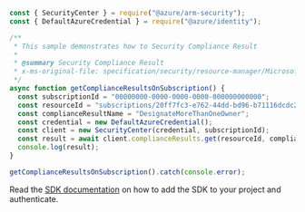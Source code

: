 ```javascript
const { SecurityCenter } = require("@azure/arm-security");
const { DefaultAzureCredential } = require("@azure/identity");

/**
 * This sample demonstrates how to Security Compliance Result
 *
 * @summary Security Compliance Result
 * x-ms-original-file: specification/security/resource-manager/Microsoft.Security/stable/2017-08-01/examples/ComplianceResults/GetComplianceResults_example.json
 */
async function getComplianceResultsOnSubscription() {
  const subscriptionId = "00000000-0000-0000-0000-000000000000";
  const resourceId = "subscriptions/20ff7fc3-e762-44dd-bd96-b71116dcdc23";
  const complianceResultName = "DesignateMoreThanOneOwner";
  const credential = new DefaultAzureCredential();
  const client = new SecurityCenter(credential, subscriptionId);
  const result = await client.complianceResults.get(resourceId, complianceResultName);
  console.log(result);
}

getComplianceResultsOnSubscription().catch(console.error);
```

Read the [SDK documentation](https://github.com/Azure/azure-sdk-for-js/blob/%40azure%2Farm-security_5.0.0/sdk/security/arm-security/README.md) on how to add the SDK to your project and authenticate.
